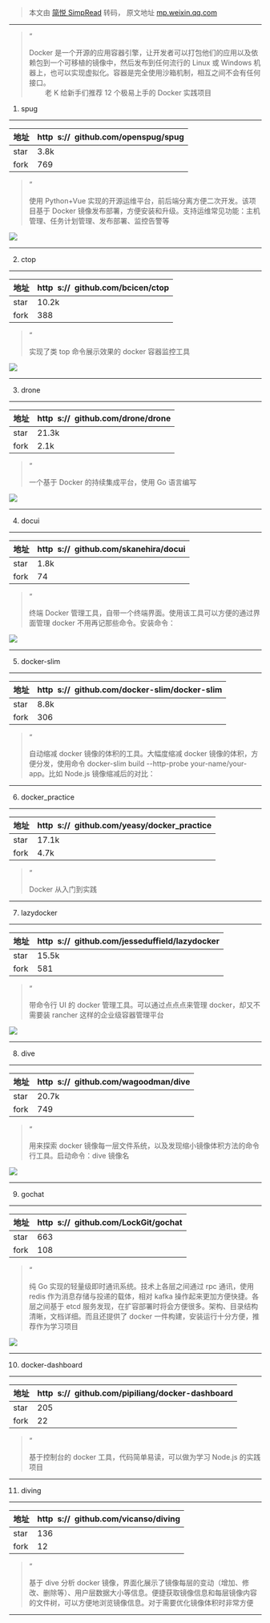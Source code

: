 > 本文由 [简悦 SimpRead](http://ksria.com/simpread/) 转码， 原文地址 [mp.weixin.qq.com](https://mp.weixin.qq.com/s?__biz=Mzg3ODMxNTQyNQ==&mid=2247489761&idx=2&sn=9f4ff908dfc0b7c15d3eaed9c654a00c&chksm=cf14ca2ff8634339cd3703946c48521809ab05f8ade3b7cc2a183f856b41342ff331998a24d1&mpshare=1&scene=1&srcid=0817JJu3dAQBIIZcc4eD6Wa6&sharer_sharetime=1629188856057&sharer_shareid=7fece245937ac96f04f0fb8e1311fff1#rd)

* * *

> “
> 
> Docker 是一个开源的应用容器引擎，让开发者可以打包他们的应用以及依赖包到一个可移植的镜像中，然后发布到任何流行的 Linux 或 Windows 机器上，也可以实现虚拟化。容器是完全使用沙箱机制，相互之间不会有任何接口。  
>         老 K 给新手们推荐 12 个极易上手的 Docker 实践项目

1. spug
-------

<table data-tool="mdnice编辑器" data-darkmode-color-162929925661510="rgb(163, 163, 163)" data-darkmode-original-color-162929925661510="#fff|rgb(0,0,0)"><thead data-darkmode-color-162929925661510="rgb(163, 163, 163)" data-darkmode-original-color-162929925661510="#fff|rgb(0,0,0)"><tr data-darkmode-color-162929925661510="rgb(163, 163, 163)" data-darkmode-original-color-162929925661510="#fff|rgb(0,0,0)" data-darkmode-bgcolor-162929925661510="rgb(25, 25, 25)" data-darkmode-original-bgcolor-162929925661510="#fff|rgb(255,255,255)" data-style="border-width: 1px 0px 0px; border-right-style: initial; border-bottom-style: initial; border-left-style: initial; border-right-color: initial; border-bottom-color: initial; border-left-color: initial; border-top-style: solid; border-top-color: rgb(204, 204, 204); background-color: white;"><th data-darkmode-color-162929925661510="rgb(163, 163, 163)" data-darkmode-original-color-162929925661510="#fff|rgb(0,0,0)" data-darkmode-bgcolor-162929925661510="rgb(40, 40, 40)" data-darkmode-original-bgcolor-162929925661510="#fff|rgb(255,255,255)|rgb(240, 240, 240)" data-style="font-size: 16px; border-width: 1px; border-style: solid; border-color: rgb(204, 204, 204); padding: 5px 10px; text-align: left; font-weight: bold; background-color: rgb(240, 240, 240);">地址</th><th data-darkmode-color-162929925661510="rgb(163, 163, 163)" data-darkmode-original-color-162929925661510="#fff|rgb(0,0,0)" data-darkmode-bgcolor-162929925661510="rgb(40, 40, 40)" data-darkmode-original-bgcolor-162929925661510="#fff|rgb(255,255,255)|rgb(240, 240, 240)" data-style="font-size: 16px; border-width: 1px; border-style: solid; border-color: rgb(204, 204, 204); padding: 5px 10px; text-align: left; font-weight: bold; background-color: rgb(240, 240, 240);">http &nbsp;s:// &nbsp;github.com/openspug/spug</th></tr></thead><tbody data-darkmode-color-162929925661510="rgb(163, 163, 163)" data-darkmode-original-color-162929925661510="#fff|rgb(0,0,0)"><tr data-darkmode-color-162929925661510="rgb(163, 163, 163)" data-darkmode-original-color-162929925661510="#fff|rgb(0,0,0)" data-darkmode-bgcolor-162929925661510="rgb(25, 25, 25)" data-darkmode-original-bgcolor-162929925661510="#fff|rgb(255,255,255)" data-style="border-width: 1px 0px 0px; border-right-style: initial; border-bottom-style: initial; border-left-style: initial; border-right-color: initial; border-bottom-color: initial; border-left-color: initial; border-top-style: solid; border-top-color: rgb(204, 204, 204); background-color: white;"><td data-darkmode-color-162929925661510="rgb(163, 163, 163)" data-darkmode-original-color-162929925661510="#fff|rgb(0,0,0)" data-darkmode-bgcolor-162929925661510="rgb(25, 25, 25)" data-darkmode-original-bgcolor-162929925661510="#fff|rgb(255,255,255)" data-style="font-size: 16px; border-width: 1px; border-style: solid; border-color: rgb(204, 204, 204); padding: 5px 10px; text-align: left;">star</td><td data-darkmode-color-162929925661510="rgb(163, 163, 163)" data-darkmode-original-color-162929925661510="#fff|rgb(0,0,0)" data-darkmode-bgcolor-162929925661510="rgb(25, 25, 25)" data-darkmode-original-bgcolor-162929925661510="#fff|rgb(255,255,255)" data-style="font-size: 16px; border-width: 1px; border-style: solid; border-color: rgb(204, 204, 204); padding: 5px 10px; text-align: left;">3.8k</td></tr><tr data-darkmode-color-162929925661510="rgb(163, 163, 163)" data-darkmode-original-color-162929925661510="#fff|rgb(0,0,0)" data-darkmode-bgcolor-162929925661510="rgb(32, 32, 32)" data-darkmode-original-bgcolor-162929925661510="#fff|rgb(248, 248, 248)" data-style="border-width: 1px 0px 0px; border-right-style: initial; border-bottom-style: initial; border-left-style: initial; border-right-color: initial; border-bottom-color: initial; border-left-color: initial; border-top-style: solid; border-top-color: rgb(204, 204, 204); background-color: rgb(248, 248, 248);"><td data-darkmode-color-162929925661510="rgb(163, 163, 163)" data-darkmode-original-color-162929925661510="#fff|rgb(0,0,0)" data-darkmode-bgcolor-162929925661510="rgb(32, 32, 32)" data-darkmode-original-bgcolor-162929925661510="#fff|rgb(248, 248, 248)" data-style="font-size: 16px; border-width: 1px; border-style: solid; border-color: rgb(204, 204, 204); padding: 5px 10px; text-align: left;">fork</td><td data-darkmode-color-162929925661510="rgb(163, 163, 163)" data-darkmode-original-color-162929925661510="#fff|rgb(0,0,0)" data-darkmode-bgcolor-162929925661510="rgb(32, 32, 32)" data-darkmode-original-bgcolor-162929925661510="#fff|rgb(248, 248, 248)" data-style="font-size: 16px; border-width: 1px; border-style: solid; border-color: rgb(204, 204, 204); padding: 5px 10px; text-align: left;">769</td></tr></tbody></table>

> “
> 
> 使用 Python+Vue 实现的开源运维平台，前后端分离方便二次开发。该项目基于 Docker 镜像发布部署，方便安装和升级。支持运维常见功能：主机管理、任务计划管理、发布部署、监控告警等

![](https://mmbiz.qpic.cn/mmbiz_gif/5N9p1Vj9Bx367NR93icEKzRgn0SbXRSLNaWSP14hFIwBQIlOJXBj9fgzibtpMzE15C9pjeg8py97Qmm20tSKWE0A/640?wx_fmt=gif)

* * *

2. ctop
-------

<table data-tool="mdnice编辑器" data-darkmode-color-162929925661510="rgb(163, 163, 163)" data-darkmode-original-color-162929925661510="#fff|rgb(0,0,0)"><thead data-darkmode-color-162929925661510="rgb(163, 163, 163)" data-darkmode-original-color-162929925661510="#fff|rgb(0,0,0)"><tr data-darkmode-color-162929925661510="rgb(163, 163, 163)" data-darkmode-original-color-162929925661510="#fff|rgb(0,0,0)" data-darkmode-bgcolor-162929925661510="rgb(25, 25, 25)" data-darkmode-original-bgcolor-162929925661510="#fff|rgb(255,255,255)" data-style="border-width: 1px 0px 0px; border-right-style: initial; border-bottom-style: initial; border-left-style: initial; border-right-color: initial; border-bottom-color: initial; border-left-color: initial; border-top-style: solid; border-top-color: rgb(204, 204, 204); background-color: white;"><th data-darkmode-color-162929925661510="rgb(163, 163, 163)" data-darkmode-original-color-162929925661510="#fff|rgb(0,0,0)" data-darkmode-bgcolor-162929925661510="rgb(40, 40, 40)" data-darkmode-original-bgcolor-162929925661510="#fff|rgb(255,255,255)|rgb(240, 240, 240)" data-style="font-size: 16px; border-width: 1px; border-style: solid; border-color: rgb(204, 204, 204); padding: 5px 10px; text-align: left; font-weight: bold; background-color: rgb(240, 240, 240);">地址</th><th data-darkmode-color-162929925661510="rgb(163, 163, 163)" data-darkmode-original-color-162929925661510="#fff|rgb(0,0,0)" data-darkmode-bgcolor-162929925661510="rgb(40, 40, 40)" data-darkmode-original-bgcolor-162929925661510="#fff|rgb(255,255,255)|rgb(240, 240, 240)" data-style="font-size: 16px; border-width: 1px; border-style: solid; border-color: rgb(204, 204, 204); padding: 5px 10px; text-align: left; font-weight: bold; background-color: rgb(240, 240, 240);">http &nbsp;s:// &nbsp;github.com/bcicen/ctop</th></tr></thead><tbody data-darkmode-color-162929925661510="rgb(163, 163, 163)" data-darkmode-original-color-162929925661510="#fff|rgb(0,0,0)"><tr data-darkmode-color-162929925661510="rgb(163, 163, 163)" data-darkmode-original-color-162929925661510="#fff|rgb(0,0,0)" data-darkmode-bgcolor-162929925661510="rgb(25, 25, 25)" data-darkmode-original-bgcolor-162929925661510="#fff|rgb(255,255,255)" data-style="border-width: 1px 0px 0px; border-right-style: initial; border-bottom-style: initial; border-left-style: initial; border-right-color: initial; border-bottom-color: initial; border-left-color: initial; border-top-style: solid; border-top-color: rgb(204, 204, 204); background-color: white;"><td data-darkmode-color-162929925661510="rgb(163, 163, 163)" data-darkmode-original-color-162929925661510="#fff|rgb(0,0,0)" data-darkmode-bgcolor-162929925661510="rgb(25, 25, 25)" data-darkmode-original-bgcolor-162929925661510="#fff|rgb(255,255,255)" data-style="font-size: 16px; border-width: 1px; border-style: solid; border-color: rgb(204, 204, 204); padding: 5px 10px; text-align: left;">star</td><td data-darkmode-color-162929925661510="rgb(163, 163, 163)" data-darkmode-original-color-162929925661510="#fff|rgb(0,0,0)" data-darkmode-bgcolor-162929925661510="rgb(25, 25, 25)" data-darkmode-original-bgcolor-162929925661510="#fff|rgb(255,255,255)" data-style="font-size: 16px; border-width: 1px; border-style: solid; border-color: rgb(204, 204, 204); padding: 5px 10px; text-align: left;">10.2k</td></tr><tr data-darkmode-color-162929925661510="rgb(163, 163, 163)" data-darkmode-original-color-162929925661510="#fff|rgb(0,0,0)" data-darkmode-bgcolor-162929925661510="rgb(32, 32, 32)" data-darkmode-original-bgcolor-162929925661510="#fff|rgb(248, 248, 248)" data-style="border-width: 1px 0px 0px; border-right-style: initial; border-bottom-style: initial; border-left-style: initial; border-right-color: initial; border-bottom-color: initial; border-left-color: initial; border-top-style: solid; border-top-color: rgb(204, 204, 204); background-color: rgb(248, 248, 248);"><td data-darkmode-color-162929925661510="rgb(163, 163, 163)" data-darkmode-original-color-162929925661510="#fff|rgb(0,0,0)" data-darkmode-bgcolor-162929925661510="rgb(32, 32, 32)" data-darkmode-original-bgcolor-162929925661510="#fff|rgb(248, 248, 248)" data-style="font-size: 16px; border-width: 1px; border-style: solid; border-color: rgb(204, 204, 204); padding: 5px 10px; text-align: left;">fork</td><td data-darkmode-color-162929925661510="rgb(163, 163, 163)" data-darkmode-original-color-162929925661510="#fff|rgb(0,0,0)" data-darkmode-bgcolor-162929925661510="rgb(32, 32, 32)" data-darkmode-original-bgcolor-162929925661510="#fff|rgb(248, 248, 248)" data-style="font-size: 16px; border-width: 1px; border-style: solid; border-color: rgb(204, 204, 204); padding: 5px 10px; text-align: left;">388</td></tr></tbody></table>

> “
> 
> 实现了类 top 命令展示效果的 docker 容器监控工具

![](https://mmbiz.qpic.cn/mmbiz_gif/5N9p1Vj9Bx367NR93icEKzRgn0SbXRSLNDnzfNjVs0wTKibFrV5ZluibAyL3O51PRvYEyXrSTbGjibplBqia79mpjQw/640?wx_fmt=gif)

* * *

3. drone
--------

<table data-tool="mdnice编辑器" data-darkmode-color-162929925661510="rgb(163, 163, 163)" data-darkmode-original-color-162929925661510="#fff|rgb(0,0,0)"><thead data-darkmode-color-162929925661510="rgb(163, 163, 163)" data-darkmode-original-color-162929925661510="#fff|rgb(0,0,0)"><tr data-darkmode-color-162929925661510="rgb(163, 163, 163)" data-darkmode-original-color-162929925661510="#fff|rgb(0,0,0)" data-darkmode-bgcolor-162929925661510="rgb(25, 25, 25)" data-darkmode-original-bgcolor-162929925661510="#fff|rgb(255,255,255)" data-style="border-width: 1px 0px 0px; border-right-style: initial; border-bottom-style: initial; border-left-style: initial; border-right-color: initial; border-bottom-color: initial; border-left-color: initial; border-top-style: solid; border-top-color: rgb(204, 204, 204); background-color: white;"><th data-darkmode-color-162929925661510="rgb(163, 163, 163)" data-darkmode-original-color-162929925661510="#fff|rgb(0,0,0)" data-darkmode-bgcolor-162929925661510="rgb(40, 40, 40)" data-darkmode-original-bgcolor-162929925661510="#fff|rgb(255,255,255)|rgb(240, 240, 240)" data-style="font-size: 16px; border-width: 1px; border-style: solid; border-color: rgb(204, 204, 204); padding: 5px 10px; text-align: left; font-weight: bold; background-color: rgb(240, 240, 240);">地址</th><th data-darkmode-color-162929925661510="rgb(163, 163, 163)" data-darkmode-original-color-162929925661510="#fff|rgb(0,0,0)" data-darkmode-bgcolor-162929925661510="rgb(40, 40, 40)" data-darkmode-original-bgcolor-162929925661510="#fff|rgb(255,255,255)|rgb(240, 240, 240)" data-style="font-size: 16px; border-width: 1px; border-style: solid; border-color: rgb(204, 204, 204); padding: 5px 10px; text-align: left; font-weight: bold; background-color: rgb(240, 240, 240);">http &nbsp;s:// &nbsp;github.com/drone/drone</th></tr></thead><tbody data-darkmode-color-162929925661510="rgb(163, 163, 163)" data-darkmode-original-color-162929925661510="#fff|rgb(0,0,0)"><tr data-darkmode-color-162929925661510="rgb(163, 163, 163)" data-darkmode-original-color-162929925661510="#fff|rgb(0,0,0)" data-darkmode-bgcolor-162929925661510="rgb(25, 25, 25)" data-darkmode-original-bgcolor-162929925661510="#fff|rgb(255,255,255)" data-style="border-width: 1px 0px 0px; border-right-style: initial; border-bottom-style: initial; border-left-style: initial; border-right-color: initial; border-bottom-color: initial; border-left-color: initial; border-top-style: solid; border-top-color: rgb(204, 204, 204); background-color: white;"><td data-darkmode-color-162929925661510="rgb(163, 163, 163)" data-darkmode-original-color-162929925661510="#fff|rgb(0,0,0)" data-darkmode-bgcolor-162929925661510="rgb(25, 25, 25)" data-darkmode-original-bgcolor-162929925661510="#fff|rgb(255,255,255)" data-style="font-size: 16px; border-width: 1px; border-style: solid; border-color: rgb(204, 204, 204); padding: 5px 10px; text-align: left;">star</td><td data-darkmode-color-162929925661510="rgb(163, 163, 163)" data-darkmode-original-color-162929925661510="#fff|rgb(0,0,0)" data-darkmode-bgcolor-162929925661510="rgb(25, 25, 25)" data-darkmode-original-bgcolor-162929925661510="#fff|rgb(255,255,255)" data-style="font-size: 16px; border-width: 1px; border-style: solid; border-color: rgb(204, 204, 204); padding: 5px 10px; text-align: left;">21.3k</td></tr><tr data-darkmode-color-162929925661510="rgb(163, 163, 163)" data-darkmode-original-color-162929925661510="#fff|rgb(0,0,0)" data-darkmode-bgcolor-162929925661510="rgb(32, 32, 32)" data-darkmode-original-bgcolor-162929925661510="#fff|rgb(248, 248, 248)" data-style="border-width: 1px 0px 0px; border-right-style: initial; border-bottom-style: initial; border-left-style: initial; border-right-color: initial; border-bottom-color: initial; border-left-color: initial; border-top-style: solid; border-top-color: rgb(204, 204, 204); background-color: rgb(248, 248, 248);"><td data-darkmode-color-162929925661510="rgb(163, 163, 163)" data-darkmode-original-color-162929925661510="#fff|rgb(0,0,0)" data-darkmode-bgcolor-162929925661510="rgb(32, 32, 32)" data-darkmode-original-bgcolor-162929925661510="#fff|rgb(248, 248, 248)" data-style="font-size: 16px; border-width: 1px; border-style: solid; border-color: rgb(204, 204, 204); padding: 5px 10px; text-align: left;">fork</td><td data-darkmode-color-162929925661510="rgb(163, 163, 163)" data-darkmode-original-color-162929925661510="#fff|rgb(0,0,0)" data-darkmode-bgcolor-162929925661510="rgb(32, 32, 32)" data-darkmode-original-bgcolor-162929925661510="#fff|rgb(248, 248, 248)" data-style="font-size: 16px; border-width: 1px; border-style: solid; border-color: rgb(204, 204, 204); padding: 5px 10px; text-align: left;">2.1k</td></tr></tbody></table>

> “
> 
> 一个基于 Docker 的持续集成平台，使用 Go 语言编写

![](https://mmbiz.qpic.cn/mmbiz_png/5N9p1Vj9Bx367NR93icEKzRgn0SbXRSLNH8rRc4LDwoKhTicSI103VzGWzf8IeSs1ZC946QRaIYFkqWToAhq2ERw/640?wx_fmt=png)

* * *

4. docui
--------

<table data-tool="mdnice编辑器" data-darkmode-color-162929925661510="rgb(163, 163, 163)" data-darkmode-original-color-162929925661510="#fff|rgb(0,0,0)"><thead data-darkmode-color-162929925661510="rgb(163, 163, 163)" data-darkmode-original-color-162929925661510="#fff|rgb(0,0,0)"><tr data-darkmode-color-162929925661510="rgb(163, 163, 163)" data-darkmode-original-color-162929925661510="#fff|rgb(0,0,0)" data-darkmode-bgcolor-162929925661510="rgb(25, 25, 25)" data-darkmode-original-bgcolor-162929925661510="#fff|rgb(255,255,255)" data-style="border-width: 1px 0px 0px; border-right-style: initial; border-bottom-style: initial; border-left-style: initial; border-right-color: initial; border-bottom-color: initial; border-left-color: initial; border-top-style: solid; border-top-color: rgb(204, 204, 204); background-color: white;"><th data-darkmode-color-162929925661510="rgb(163, 163, 163)" data-darkmode-original-color-162929925661510="#fff|rgb(0,0,0)" data-darkmode-bgcolor-162929925661510="rgb(40, 40, 40)" data-darkmode-original-bgcolor-162929925661510="#fff|rgb(255,255,255)|rgb(240, 240, 240)" data-style="font-size: 16px; border-width: 1px; border-style: solid; border-color: rgb(204, 204, 204); padding: 5px 10px; text-align: left; font-weight: bold; background-color: rgb(240, 240, 240);">地址</th><th data-darkmode-color-162929925661510="rgb(163, 163, 163)" data-darkmode-original-color-162929925661510="#fff|rgb(0,0,0)" data-darkmode-bgcolor-162929925661510="rgb(40, 40, 40)" data-darkmode-original-bgcolor-162929925661510="#fff|rgb(255,255,255)|rgb(240, 240, 240)" data-style="font-size: 16px; border-width: 1px; border-style: solid; border-color: rgb(204, 204, 204); padding: 5px 10px; text-align: left; font-weight: bold; background-color: rgb(240, 240, 240);">http &nbsp;s:// &nbsp;github.com/skanehira/docui</th></tr></thead><tbody data-darkmode-color-162929925661510="rgb(163, 163, 163)" data-darkmode-original-color-162929925661510="#fff|rgb(0,0,0)"><tr data-darkmode-color-162929925661510="rgb(163, 163, 163)" data-darkmode-original-color-162929925661510="#fff|rgb(0,0,0)" data-darkmode-bgcolor-162929925661510="rgb(25, 25, 25)" data-darkmode-original-bgcolor-162929925661510="#fff|rgb(255,255,255)" data-style="border-width: 1px 0px 0px; border-right-style: initial; border-bottom-style: initial; border-left-style: initial; border-right-color: initial; border-bottom-color: initial; border-left-color: initial; border-top-style: solid; border-top-color: rgb(204, 204, 204); background-color: white;"><td data-darkmode-color-162929925661510="rgb(163, 163, 163)" data-darkmode-original-color-162929925661510="#fff|rgb(0,0,0)" data-darkmode-bgcolor-162929925661510="rgb(25, 25, 25)" data-darkmode-original-bgcolor-162929925661510="#fff|rgb(255,255,255)" data-style="font-size: 16px; border-width: 1px; border-style: solid; border-color: rgb(204, 204, 204); padding: 5px 10px; text-align: left;">star</td><td data-darkmode-color-162929925661510="rgb(163, 163, 163)" data-darkmode-original-color-162929925661510="#fff|rgb(0,0,0)" data-darkmode-bgcolor-162929925661510="rgb(25, 25, 25)" data-darkmode-original-bgcolor-162929925661510="#fff|rgb(255,255,255)" data-style="font-size: 16px; border-width: 1px; border-style: solid; border-color: rgb(204, 204, 204); padding: 5px 10px; text-align: left;">1.8k</td></tr><tr data-darkmode-color-162929925661510="rgb(163, 163, 163)" data-darkmode-original-color-162929925661510="#fff|rgb(0,0,0)" data-darkmode-bgcolor-162929925661510="rgb(32, 32, 32)" data-darkmode-original-bgcolor-162929925661510="#fff|rgb(248, 248, 248)" data-style="border-width: 1px 0px 0px; border-right-style: initial; border-bottom-style: initial; border-left-style: initial; border-right-color: initial; border-bottom-color: initial; border-left-color: initial; border-top-style: solid; border-top-color: rgb(204, 204, 204); background-color: rgb(248, 248, 248);"><td data-darkmode-color-162929925661510="rgb(163, 163, 163)" data-darkmode-original-color-162929925661510="#fff|rgb(0,0,0)" data-darkmode-bgcolor-162929925661510="rgb(32, 32, 32)" data-darkmode-original-bgcolor-162929925661510="#fff|rgb(248, 248, 248)" data-style="font-size: 16px; border-width: 1px; border-style: solid; border-color: rgb(204, 204, 204); padding: 5px 10px; text-align: left;">fork</td><td data-darkmode-color-162929925661510="rgb(163, 163, 163)" data-darkmode-original-color-162929925661510="#fff|rgb(0,0,0)" data-darkmode-bgcolor-162929925661510="rgb(32, 32, 32)" data-darkmode-original-bgcolor-162929925661510="#fff|rgb(248, 248, 248)" data-style="font-size: 16px; border-width: 1px; border-style: solid; border-color: rgb(204, 204, 204); padding: 5px 10px; text-align: left;">74</td></tr></tbody></table>

> “
> 
> 终端 Docker 管理工具，自带一个终端界面。使用该工具可以方便的通过界面管理 docker 不用再记那些命令。安装命令：

![](https://mmbiz.qpic.cn/mmbiz_png/5N9p1Vj9Bx367NR93icEKzRgn0SbXRSLN12Nh85icTa6M8NPSyWJYmwa6GmtbUfY9u2WGYzFbj7Mvupw1QW041ww/640?wx_fmt=png)

* * *

5. docker-slim
--------------

<table data-tool="mdnice编辑器" data-darkmode-color-162929925661510="rgb(163, 163, 163)" data-darkmode-original-color-162929925661510="#fff|rgb(0,0,0)"><thead data-darkmode-color-162929925661510="rgb(163, 163, 163)" data-darkmode-original-color-162929925661510="#fff|rgb(0,0,0)"><tr data-darkmode-color-162929925661510="rgb(163, 163, 163)" data-darkmode-original-color-162929925661510="#fff|rgb(0,0,0)" data-darkmode-bgcolor-162929925661510="rgb(25, 25, 25)" data-darkmode-original-bgcolor-162929925661510="#fff|rgb(255,255,255)" data-style="border-width: 1px 0px 0px; border-right-style: initial; border-bottom-style: initial; border-left-style: initial; border-right-color: initial; border-bottom-color: initial; border-left-color: initial; border-top-style: solid; border-top-color: rgb(204, 204, 204); background-color: white;"><th data-darkmode-color-162929925661510="rgb(163, 163, 163)" data-darkmode-original-color-162929925661510="#fff|rgb(0,0,0)" data-darkmode-bgcolor-162929925661510="rgb(40, 40, 40)" data-darkmode-original-bgcolor-162929925661510="#fff|rgb(255,255,255)|rgb(240, 240, 240)" data-style="font-size: 16px; border-width: 1px; border-style: solid; border-color: rgb(204, 204, 204); padding: 5px 10px; text-align: left; font-weight: bold; background-color: rgb(240, 240, 240);">地址</th><th data-darkmode-color-162929925661510="rgb(163, 163, 163)" data-darkmode-original-color-162929925661510="#fff|rgb(0,0,0)" data-darkmode-bgcolor-162929925661510="rgb(40, 40, 40)" data-darkmode-original-bgcolor-162929925661510="#fff|rgb(255,255,255)|rgb(240, 240, 240)" data-style="font-size: 16px; border-width: 1px; border-style: solid; border-color: rgb(204, 204, 204); padding: 5px 10px; text-align: left; font-weight: bold; background-color: rgb(240, 240, 240);">http &nbsp;s:// &nbsp;github.com/docker-slim/docker-slim</th></tr></thead><tbody data-darkmode-color-162929925661510="rgb(163, 163, 163)" data-darkmode-original-color-162929925661510="#fff|rgb(0,0,0)"><tr data-darkmode-color-162929925661510="rgb(163, 163, 163)" data-darkmode-original-color-162929925661510="#fff|rgb(0,0,0)" data-darkmode-bgcolor-162929925661510="rgb(25, 25, 25)" data-darkmode-original-bgcolor-162929925661510="#fff|rgb(255,255,255)" data-style="border-width: 1px 0px 0px; border-right-style: initial; border-bottom-style: initial; border-left-style: initial; border-right-color: initial; border-bottom-color: initial; border-left-color: initial; border-top-style: solid; border-top-color: rgb(204, 204, 204); background-color: white;"><td data-darkmode-color-162929925661510="rgb(163, 163, 163)" data-darkmode-original-color-162929925661510="#fff|rgb(0,0,0)" data-darkmode-bgcolor-162929925661510="rgb(25, 25, 25)" data-darkmode-original-bgcolor-162929925661510="#fff|rgb(255,255,255)" data-style="font-size: 16px; border-width: 1px; border-style: solid; border-color: rgb(204, 204, 204); padding: 5px 10px; text-align: left;">star</td><td data-darkmode-color-162929925661510="rgb(163, 163, 163)" data-darkmode-original-color-162929925661510="#fff|rgb(0,0,0)" data-darkmode-bgcolor-162929925661510="rgb(25, 25, 25)" data-darkmode-original-bgcolor-162929925661510="#fff|rgb(255,255,255)" data-style="font-size: 16px; border-width: 1px; border-style: solid; border-color: rgb(204, 204, 204); padding: 5px 10px; text-align: left;">8.8k</td></tr><tr data-darkmode-color-162929925661510="rgb(163, 163, 163)" data-darkmode-original-color-162929925661510="#fff|rgb(0,0,0)" data-darkmode-bgcolor-162929925661510="rgb(32, 32, 32)" data-darkmode-original-bgcolor-162929925661510="#fff|rgb(248, 248, 248)" data-style="border-width: 1px 0px 0px; border-right-style: initial; border-bottom-style: initial; border-left-style: initial; border-right-color: initial; border-bottom-color: initial; border-left-color: initial; border-top-style: solid; border-top-color: rgb(204, 204, 204); background-color: rgb(248, 248, 248);"><td data-darkmode-color-162929925661510="rgb(163, 163, 163)" data-darkmode-original-color-162929925661510="#fff|rgb(0,0,0)" data-darkmode-bgcolor-162929925661510="rgb(32, 32, 32)" data-darkmode-original-bgcolor-162929925661510="#fff|rgb(248, 248, 248)" data-style="font-size: 16px; border-width: 1px; border-style: solid; border-color: rgb(204, 204, 204); padding: 5px 10px; text-align: left;">fork</td><td data-darkmode-color-162929925661510="rgb(163, 163, 163)" data-darkmode-original-color-162929925661510="#fff|rgb(0,0,0)" data-darkmode-bgcolor-162929925661510="rgb(32, 32, 32)" data-darkmode-original-bgcolor-162929925661510="#fff|rgb(248, 248, 248)" data-style="font-size: 16px; border-width: 1px; border-style: solid; border-color: rgb(204, 204, 204); padding: 5px 10px; text-align: left;">306</td></tr></tbody></table>

> “
> 
> 自动缩减 docker 镜像的体积的工具。大幅度缩减 docker 镜像的体积，方便分发，使用命令 docker-slim build --http-probe your-name/your-app。比如 Node.js 镜像缩减后的对比：

* * *

6. docker_practice
------------------

<table data-tool="mdnice编辑器" data-darkmode-color-162929925661510="rgb(163, 163, 163)" data-darkmode-original-color-162929925661510="#fff|rgb(0,0,0)"><thead data-darkmode-color-162929925661510="rgb(163, 163, 163)" data-darkmode-original-color-162929925661510="#fff|rgb(0,0,0)"><tr data-darkmode-color-162929925661510="rgb(163, 163, 163)" data-darkmode-original-color-162929925661510="#fff|rgb(0,0,0)" data-darkmode-bgcolor-162929925661510="rgb(25, 25, 25)" data-darkmode-original-bgcolor-162929925661510="#fff|rgb(255,255,255)" data-style="border-width: 1px 0px 0px; border-right-style: initial; border-bottom-style: initial; border-left-style: initial; border-right-color: initial; border-bottom-color: initial; border-left-color: initial; border-top-style: solid; border-top-color: rgb(204, 204, 204); background-color: white;"><th data-darkmode-color-162929925661510="rgb(163, 163, 163)" data-darkmode-original-color-162929925661510="#fff|rgb(0,0,0)" data-darkmode-bgcolor-162929925661510="rgb(40, 40, 40)" data-darkmode-original-bgcolor-162929925661510="#fff|rgb(255,255,255)|rgb(240, 240, 240)" data-style="font-size: 16px; border-width: 1px; border-style: solid; border-color: rgb(204, 204, 204); padding: 5px 10px; text-align: left; font-weight: bold; background-color: rgb(240, 240, 240);">地址</th><th data-darkmode-color-162929925661510="rgb(163, 163, 163)" data-darkmode-original-color-162929925661510="#fff|rgb(0,0,0)" data-darkmode-bgcolor-162929925661510="rgb(40, 40, 40)" data-darkmode-original-bgcolor-162929925661510="#fff|rgb(255,255,255)|rgb(240, 240, 240)" data-style="font-size: 16px; border-width: 1px; border-style: solid; border-color: rgb(204, 204, 204); padding: 5px 10px; text-align: left; font-weight: bold; background-color: rgb(240, 240, 240);">http &nbsp;s:// &nbsp;github.com/yeasy/docker_practice</th></tr></thead><tbody data-darkmode-color-162929925661510="rgb(163, 163, 163)" data-darkmode-original-color-162929925661510="#fff|rgb(0,0,0)"><tr data-darkmode-color-162929925661510="rgb(163, 163, 163)" data-darkmode-original-color-162929925661510="#fff|rgb(0,0,0)" data-darkmode-bgcolor-162929925661510="rgb(25, 25, 25)" data-darkmode-original-bgcolor-162929925661510="#fff|rgb(255,255,255)" data-style="border-width: 1px 0px 0px; border-right-style: initial; border-bottom-style: initial; border-left-style: initial; border-right-color: initial; border-bottom-color: initial; border-left-color: initial; border-top-style: solid; border-top-color: rgb(204, 204, 204); background-color: white;"><td data-darkmode-color-162929925661510="rgb(163, 163, 163)" data-darkmode-original-color-162929925661510="#fff|rgb(0,0,0)" data-darkmode-bgcolor-162929925661510="rgb(25, 25, 25)" data-darkmode-original-bgcolor-162929925661510="#fff|rgb(255,255,255)" data-style="font-size: 16px; border-width: 1px; border-style: solid; border-color: rgb(204, 204, 204); padding: 5px 10px; text-align: left;">star</td><td data-darkmode-color-162929925661510="rgb(163, 163, 163)" data-darkmode-original-color-162929925661510="#fff|rgb(0,0,0)" data-darkmode-bgcolor-162929925661510="rgb(25, 25, 25)" data-darkmode-original-bgcolor-162929925661510="#fff|rgb(255,255,255)" data-style="font-size: 16px; border-width: 1px; border-style: solid; border-color: rgb(204, 204, 204); padding: 5px 10px; text-align: left;">17.1k</td></tr><tr data-darkmode-color-162929925661510="rgb(163, 163, 163)" data-darkmode-original-color-162929925661510="#fff|rgb(0,0,0)" data-darkmode-bgcolor-162929925661510="rgb(32, 32, 32)" data-darkmode-original-bgcolor-162929925661510="#fff|rgb(248, 248, 248)" data-style="border-width: 1px 0px 0px; border-right-style: initial; border-bottom-style: initial; border-left-style: initial; border-right-color: initial; border-bottom-color: initial; border-left-color: initial; border-top-style: solid; border-top-color: rgb(204, 204, 204); background-color: rgb(248, 248, 248);"><td data-darkmode-color-162929925661510="rgb(163, 163, 163)" data-darkmode-original-color-162929925661510="#fff|rgb(0,0,0)" data-darkmode-bgcolor-162929925661510="rgb(32, 32, 32)" data-darkmode-original-bgcolor-162929925661510="#fff|rgb(248, 248, 248)" data-style="font-size: 16px; border-width: 1px; border-style: solid; border-color: rgb(204, 204, 204); padding: 5px 10px; text-align: left;">fork</td><td data-darkmode-color-162929925661510="rgb(163, 163, 163)" data-darkmode-original-color-162929925661510="#fff|rgb(0,0,0)" data-darkmode-bgcolor-162929925661510="rgb(32, 32, 32)" data-darkmode-original-bgcolor-162929925661510="#fff|rgb(248, 248, 248)" data-style="font-size: 16px; border-width: 1px; border-style: solid; border-color: rgb(204, 204, 204); padding: 5px 10px; text-align: left;">4.7k</td></tr></tbody></table>

> “
> 
> Docker 从入门到实践

* * *

7. lazydocker
-------------

<table data-tool="mdnice编辑器" data-darkmode-color-162929925661510="rgb(163, 163, 163)" data-darkmode-original-color-162929925661510="#fff|rgb(0,0,0)"><thead data-darkmode-color-162929925661510="rgb(163, 163, 163)" data-darkmode-original-color-162929925661510="#fff|rgb(0,0,0)"><tr data-darkmode-color-162929925661510="rgb(163, 163, 163)" data-darkmode-original-color-162929925661510="#fff|rgb(0,0,0)" data-darkmode-bgcolor-162929925661510="rgb(25, 25, 25)" data-darkmode-original-bgcolor-162929925661510="#fff|rgb(255,255,255)" data-style="border-width: 1px 0px 0px; border-right-style: initial; border-bottom-style: initial; border-left-style: initial; border-right-color: initial; border-bottom-color: initial; border-left-color: initial; border-top-style: solid; border-top-color: rgb(204, 204, 204); background-color: white;"><th data-darkmode-color-162929925661510="rgb(163, 163, 163)" data-darkmode-original-color-162929925661510="#fff|rgb(0,0,0)" data-darkmode-bgcolor-162929925661510="rgb(40, 40, 40)" data-darkmode-original-bgcolor-162929925661510="#fff|rgb(255,255,255)|rgb(240, 240, 240)" data-style="font-size: 16px; border-width: 1px; border-style: solid; border-color: rgb(204, 204, 204); padding: 5px 10px; text-align: left; font-weight: bold; background-color: rgb(240, 240, 240);">地址</th><th data-darkmode-color-162929925661510="rgb(163, 163, 163)" data-darkmode-original-color-162929925661510="#fff|rgb(0,0,0)" data-darkmode-bgcolor-162929925661510="rgb(40, 40, 40)" data-darkmode-original-bgcolor-162929925661510="#fff|rgb(255,255,255)|rgb(240, 240, 240)" data-style="font-size: 16px; border-width: 1px; border-style: solid; border-color: rgb(204, 204, 204); padding: 5px 10px; text-align: left; font-weight: bold; background-color: rgb(240, 240, 240);">http &nbsp;s:// &nbsp;github.com/jesseduffield/lazydocker</th></tr></thead><tbody data-darkmode-color-162929925661510="rgb(163, 163, 163)" data-darkmode-original-color-162929925661510="#fff|rgb(0,0,0)"><tr data-darkmode-color-162929925661510="rgb(163, 163, 163)" data-darkmode-original-color-162929925661510="#fff|rgb(0,0,0)" data-darkmode-bgcolor-162929925661510="rgb(25, 25, 25)" data-darkmode-original-bgcolor-162929925661510="#fff|rgb(255,255,255)" data-style="border-width: 1px 0px 0px; border-right-style: initial; border-bottom-style: initial; border-left-style: initial; border-right-color: initial; border-bottom-color: initial; border-left-color: initial; border-top-style: solid; border-top-color: rgb(204, 204, 204); background-color: white;"><td data-darkmode-color-162929925661510="rgb(163, 163, 163)" data-darkmode-original-color-162929925661510="#fff|rgb(0,0,0)" data-darkmode-bgcolor-162929925661510="rgb(25, 25, 25)" data-darkmode-original-bgcolor-162929925661510="#fff|rgb(255,255,255)" data-style="font-size: 16px; border-width: 1px; border-style: solid; border-color: rgb(204, 204, 204); padding: 5px 10px; text-align: left;">star</td><td data-darkmode-color-162929925661510="rgb(163, 163, 163)" data-darkmode-original-color-162929925661510="#fff|rgb(0,0,0)" data-darkmode-bgcolor-162929925661510="rgb(25, 25, 25)" data-darkmode-original-bgcolor-162929925661510="#fff|rgb(255,255,255)" data-style="font-size: 16px; border-width: 1px; border-style: solid; border-color: rgb(204, 204, 204); padding: 5px 10px; text-align: left;">15.5k</td></tr><tr data-darkmode-color-162929925661510="rgb(163, 163, 163)" data-darkmode-original-color-162929925661510="#fff|rgb(0,0,0)" data-darkmode-bgcolor-162929925661510="rgb(32, 32, 32)" data-darkmode-original-bgcolor-162929925661510="#fff|rgb(248, 248, 248)" data-style="border-width: 1px 0px 0px; border-right-style: initial; border-bottom-style: initial; border-left-style: initial; border-right-color: initial; border-bottom-color: initial; border-left-color: initial; border-top-style: solid; border-top-color: rgb(204, 204, 204); background-color: rgb(248, 248, 248);"><td data-darkmode-color-162929925661510="rgb(163, 163, 163)" data-darkmode-original-color-162929925661510="#fff|rgb(0,0,0)" data-darkmode-bgcolor-162929925661510="rgb(32, 32, 32)" data-darkmode-original-bgcolor-162929925661510="#fff|rgb(248, 248, 248)" data-style="font-size: 16px; border-width: 1px; border-style: solid; border-color: rgb(204, 204, 204); padding: 5px 10px; text-align: left;">fork</td><td data-darkmode-color-162929925661510="rgb(163, 163, 163)" data-darkmode-original-color-162929925661510="#fff|rgb(0,0,0)" data-darkmode-bgcolor-162929925661510="rgb(32, 32, 32)" data-darkmode-original-bgcolor-162929925661510="#fff|rgb(248, 248, 248)" data-style="font-size: 16px; border-width: 1px; border-style: solid; border-color: rgb(204, 204, 204); padding: 5px 10px; text-align: left;">581</td></tr></tbody></table>

> “
> 
> 带命令行 UI 的 docker 管理工具。可以通过点点点来管理 docker，却又不需要装 rancher 这样的企业级容器管理平台

![](https://mmbiz.qpic.cn/mmbiz_png/5N9p1Vj9Bx367NR93icEKzRgn0SbXRSLNzjQMgLxGFKu5rd4tFaKYB2ic2k5Vwa0A58n9dbZRhFzAJT0W0d2wzVw/640?wx_fmt=png)

* * *

8. dive
-------

<table data-tool="mdnice编辑器" data-darkmode-color-162929925661510="rgb(163, 163, 163)" data-darkmode-original-color-162929925661510="#fff|rgb(0,0,0)"><thead data-darkmode-color-162929925661510="rgb(163, 163, 163)" data-darkmode-original-color-162929925661510="#fff|rgb(0,0,0)"><tr data-darkmode-color-162929925661510="rgb(163, 163, 163)" data-darkmode-original-color-162929925661510="#fff|rgb(0,0,0)" data-darkmode-bgcolor-162929925661510="rgb(25, 25, 25)" data-darkmode-original-bgcolor-162929925661510="#fff|rgb(255,255,255)" data-style="border-width: 1px 0px 0px; border-right-style: initial; border-bottom-style: initial; border-left-style: initial; border-right-color: initial; border-bottom-color: initial; border-left-color: initial; border-top-style: solid; border-top-color: rgb(204, 204, 204); background-color: white;"><th data-darkmode-color-162929925661510="rgb(163, 163, 163)" data-darkmode-original-color-162929925661510="#fff|rgb(0,0,0)" data-darkmode-bgcolor-162929925661510="rgb(40, 40, 40)" data-darkmode-original-bgcolor-162929925661510="#fff|rgb(255,255,255)|rgb(240, 240, 240)" data-style="font-size: 16px; border-width: 1px; border-style: solid; border-color: rgb(204, 204, 204); padding: 5px 10px; text-align: left; font-weight: bold; background-color: rgb(240, 240, 240);">地址</th><th data-darkmode-color-162929925661510="rgb(163, 163, 163)" data-darkmode-original-color-162929925661510="#fff|rgb(0,0,0)" data-darkmode-bgcolor-162929925661510="rgb(40, 40, 40)" data-darkmode-original-bgcolor-162929925661510="#fff|rgb(255,255,255)|rgb(240, 240, 240)" data-style="font-size: 16px; border-width: 1px; border-style: solid; border-color: rgb(204, 204, 204); padding: 5px 10px; text-align: left; font-weight: bold; background-color: rgb(240, 240, 240);">http &nbsp;s:// &nbsp;github.com/wagoodman/dive</th></tr></thead><tbody data-darkmode-color-162929925661510="rgb(163, 163, 163)" data-darkmode-original-color-162929925661510="#fff|rgb(0,0,0)"><tr data-darkmode-color-162929925661510="rgb(163, 163, 163)" data-darkmode-original-color-162929925661510="#fff|rgb(0,0,0)" data-darkmode-bgcolor-162929925661510="rgb(25, 25, 25)" data-darkmode-original-bgcolor-162929925661510="#fff|rgb(255,255,255)" data-style="border-width: 1px 0px 0px; border-right-style: initial; border-bottom-style: initial; border-left-style: initial; border-right-color: initial; border-bottom-color: initial; border-left-color: initial; border-top-style: solid; border-top-color: rgb(204, 204, 204); background-color: white;"><td data-darkmode-color-162929925661510="rgb(163, 163, 163)" data-darkmode-original-color-162929925661510="#fff|rgb(0,0,0)" data-darkmode-bgcolor-162929925661510="rgb(25, 25, 25)" data-darkmode-original-bgcolor-162929925661510="#fff|rgb(255,255,255)" data-style="font-size: 16px; border-width: 1px; border-style: solid; border-color: rgb(204, 204, 204); padding: 5px 10px; text-align: left;">star</td><td data-darkmode-color-162929925661510="rgb(163, 163, 163)" data-darkmode-original-color-162929925661510="#fff|rgb(0,0,0)" data-darkmode-bgcolor-162929925661510="rgb(25, 25, 25)" data-darkmode-original-bgcolor-162929925661510="#fff|rgb(255,255,255)" data-style="font-size: 16px; border-width: 1px; border-style: solid; border-color: rgb(204, 204, 204); padding: 5px 10px; text-align: left;">20.7k</td></tr><tr data-darkmode-color-162929925661510="rgb(163, 163, 163)" data-darkmode-original-color-162929925661510="#fff|rgb(0,0,0)" data-darkmode-bgcolor-162929925661510="rgb(32, 32, 32)" data-darkmode-original-bgcolor-162929925661510="#fff|rgb(248, 248, 248)" data-style="border-width: 1px 0px 0px; border-right-style: initial; border-bottom-style: initial; border-left-style: initial; border-right-color: initial; border-bottom-color: initial; border-left-color: initial; border-top-style: solid; border-top-color: rgb(204, 204, 204); background-color: rgb(248, 248, 248);"><td data-darkmode-color-162929925661510="rgb(163, 163, 163)" data-darkmode-original-color-162929925661510="#fff|rgb(0,0,0)" data-darkmode-bgcolor-162929925661510="rgb(32, 32, 32)" data-darkmode-original-bgcolor-162929925661510="#fff|rgb(248, 248, 248)" data-style="font-size: 16px; border-width: 1px; border-style: solid; border-color: rgb(204, 204, 204); padding: 5px 10px; text-align: left;">fork</td><td data-darkmode-color-162929925661510="rgb(163, 163, 163)" data-darkmode-original-color-162929925661510="#fff|rgb(0,0,0)" data-darkmode-bgcolor-162929925661510="rgb(32, 32, 32)" data-darkmode-original-bgcolor-162929925661510="#fff|rgb(248, 248, 248)" data-style="font-size: 16px; border-width: 1px; border-style: solid; border-color: rgb(204, 204, 204); padding: 5px 10px; text-align: left;">749</td></tr></tbody></table>

> “
> 
> 用来探索 docker 镜像每一层文件系统，以及发现缩小镜像体积方法的命令行工具。启动命令：dive 镜像名

![](https://mmbiz.qpic.cn/mmbiz_gif/5N9p1Vj9Bx367NR93icEKzRgn0SbXRSLN4n1SyS8qia7hMCBunlw4ztv5Tg4bpacVCPUYTX5nPuWhuxibib9mX632g/640?wx_fmt=gif)

* * *

9. gochat
---------

<table data-tool="mdnice编辑器" data-darkmode-color-162929925661510="rgb(163, 163, 163)" data-darkmode-original-color-162929925661510="#fff|rgb(0,0,0)"><thead data-darkmode-color-162929925661510="rgb(163, 163, 163)" data-darkmode-original-color-162929925661510="#fff|rgb(0,0,0)"><tr data-darkmode-color-162929925661510="rgb(163, 163, 163)" data-darkmode-original-color-162929925661510="#fff|rgb(0,0,0)" data-darkmode-bgcolor-162929925661510="rgb(25, 25, 25)" data-darkmode-original-bgcolor-162929925661510="#fff|rgb(255,255,255)" data-style="border-width: 1px 0px 0px; border-right-style: initial; border-bottom-style: initial; border-left-style: initial; border-right-color: initial; border-bottom-color: initial; border-left-color: initial; border-top-style: solid; border-top-color: rgb(204, 204, 204); background-color: white;"><th data-darkmode-color-162929925661510="rgb(163, 163, 163)" data-darkmode-original-color-162929925661510="#fff|rgb(0,0,0)" data-darkmode-bgcolor-162929925661510="rgb(40, 40, 40)" data-darkmode-original-bgcolor-162929925661510="#fff|rgb(255,255,255)|rgb(240, 240, 240)" data-style="font-size: 16px; border-width: 1px; border-style: solid; border-color: rgb(204, 204, 204); padding: 5px 10px; text-align: left; font-weight: bold; background-color: rgb(240, 240, 240);">地址</th><th data-darkmode-color-162929925661510="rgb(163, 163, 163)" data-darkmode-original-color-162929925661510="#fff|rgb(0,0,0)" data-darkmode-bgcolor-162929925661510="rgb(40, 40, 40)" data-darkmode-original-bgcolor-162929925661510="#fff|rgb(255,255,255)|rgb(240, 240, 240)" data-style="font-size: 16px; border-width: 1px; border-style: solid; border-color: rgb(204, 204, 204); padding: 5px 10px; text-align: left; font-weight: bold; background-color: rgb(240, 240, 240);">http &nbsp;s:// &nbsp;github.com/LockGit/gochat</th></tr></thead><tbody data-darkmode-color-162929925661510="rgb(163, 163, 163)" data-darkmode-original-color-162929925661510="#fff|rgb(0,0,0)"><tr data-darkmode-color-162929925661510="rgb(163, 163, 163)" data-darkmode-original-color-162929925661510="#fff|rgb(0,0,0)" data-darkmode-bgcolor-162929925661510="rgb(25, 25, 25)" data-darkmode-original-bgcolor-162929925661510="#fff|rgb(255,255,255)" data-style="border-width: 1px 0px 0px; border-right-style: initial; border-bottom-style: initial; border-left-style: initial; border-right-color: initial; border-bottom-color: initial; border-left-color: initial; border-top-style: solid; border-top-color: rgb(204, 204, 204); background-color: white;"><td data-darkmode-color-162929925661510="rgb(163, 163, 163)" data-darkmode-original-color-162929925661510="#fff|rgb(0,0,0)" data-darkmode-bgcolor-162929925661510="rgb(25, 25, 25)" data-darkmode-original-bgcolor-162929925661510="#fff|rgb(255,255,255)" data-style="font-size: 16px; border-width: 1px; border-style: solid; border-color: rgb(204, 204, 204); padding: 5px 10px; text-align: left;">star</td><td data-darkmode-color-162929925661510="rgb(163, 163, 163)" data-darkmode-original-color-162929925661510="#fff|rgb(0,0,0)" data-darkmode-bgcolor-162929925661510="rgb(25, 25, 25)" data-darkmode-original-bgcolor-162929925661510="#fff|rgb(255,255,255)" data-style="font-size: 16px; border-width: 1px; border-style: solid; border-color: rgb(204, 204, 204); padding: 5px 10px; text-align: left;">663</td></tr><tr data-darkmode-color-162929925661510="rgb(163, 163, 163)" data-darkmode-original-color-162929925661510="#fff|rgb(0,0,0)" data-darkmode-bgcolor-162929925661510="rgb(32, 32, 32)" data-darkmode-original-bgcolor-162929925661510="#fff|rgb(248, 248, 248)" data-style="border-width: 1px 0px 0px; border-right-style: initial; border-bottom-style: initial; border-left-style: initial; border-right-color: initial; border-bottom-color: initial; border-left-color: initial; border-top-style: solid; border-top-color: rgb(204, 204, 204); background-color: rgb(248, 248, 248);"><td data-darkmode-color-162929925661510="rgb(163, 163, 163)" data-darkmode-original-color-162929925661510="#fff|rgb(0,0,0)" data-darkmode-bgcolor-162929925661510="rgb(32, 32, 32)" data-darkmode-original-bgcolor-162929925661510="#fff|rgb(248, 248, 248)" data-style="font-size: 16px; border-width: 1px; border-style: solid; border-color: rgb(204, 204, 204); padding: 5px 10px; text-align: left;">fork</td><td data-darkmode-color-162929925661510="rgb(163, 163, 163)" data-darkmode-original-color-162929925661510="#fff|rgb(0,0,0)" data-darkmode-bgcolor-162929925661510="rgb(32, 32, 32)" data-darkmode-original-bgcolor-162929925661510="#fff|rgb(248, 248, 248)" data-style="font-size: 16px; border-width: 1px; border-style: solid; border-color: rgb(204, 204, 204); padding: 5px 10px; text-align: left;">108</td></tr></tbody></table>

> “
> 
> 纯 Go 实现的轻量级即时通讯系统。技术上各层之间通过 rpc 通讯，使用 redis 作为消息存储与投递的载体，相对 kafka 操作起来更加方便快捷。各层之间基于 etcd 服务发现，在扩容部署时将会方便很多。架构、目录结构清晰，文档详细。而且还提供了 docker 一件构建，安装运行十分方便，推荐作为学习项目

![](https://mmbiz.qpic.cn/mmbiz_gif/5N9p1Vj9Bx367NR93icEKzRgn0SbXRSLNYAZeWEiazLeibldhibnbod7TVvFYHp1ibibalPTezD5XdLpLIGDEHiccuU7A/640?wx_fmt=gif)

* * *

10. docker-dashboard
--------------------

<table data-tool="mdnice编辑器" data-darkmode-color-162929925661510="rgb(163, 163, 163)" data-darkmode-original-color-162929925661510="#fff|rgb(0,0,0)"><thead data-darkmode-color-162929925661510="rgb(163, 163, 163)" data-darkmode-original-color-162929925661510="#fff|rgb(0,0,0)"><tr data-darkmode-color-162929925661510="rgb(163, 163, 163)" data-darkmode-original-color-162929925661510="#fff|rgb(0,0,0)" data-darkmode-bgcolor-162929925661510="rgb(25, 25, 25)" data-darkmode-original-bgcolor-162929925661510="#fff|rgb(255,255,255)" data-style="border-width: 1px 0px 0px; border-right-style: initial; border-bottom-style: initial; border-left-style: initial; border-right-color: initial; border-bottom-color: initial; border-left-color: initial; border-top-style: solid; border-top-color: rgb(204, 204, 204); background-color: white;"><th data-darkmode-color-162929925661510="rgb(163, 163, 163)" data-darkmode-original-color-162929925661510="#fff|rgb(0,0,0)" data-darkmode-bgcolor-162929925661510="rgb(40, 40, 40)" data-darkmode-original-bgcolor-162929925661510="#fff|rgb(255,255,255)|rgb(240, 240, 240)" data-style="font-size: 16px; border-width: 1px; border-style: solid; border-color: rgb(204, 204, 204); padding: 5px 10px; text-align: left; font-weight: bold; background-color: rgb(240, 240, 240);">地址</th><th data-darkmode-color-162929925661510="rgb(163, 163, 163)" data-darkmode-original-color-162929925661510="#fff|rgb(0,0,0)" data-darkmode-bgcolor-162929925661510="rgb(40, 40, 40)" data-darkmode-original-bgcolor-162929925661510="#fff|rgb(255,255,255)|rgb(240, 240, 240)" data-style="font-size: 16px; border-width: 1px; border-style: solid; border-color: rgb(204, 204, 204); padding: 5px 10px; text-align: left; font-weight: bold; background-color: rgb(240, 240, 240);">http &nbsp;s:// &nbsp;github.com/pipiliang/docker-dashboard</th></tr></thead><tbody data-darkmode-color-162929925661510="rgb(163, 163, 163)" data-darkmode-original-color-162929925661510="#fff|rgb(0,0,0)"><tr data-darkmode-color-162929925661510="rgb(163, 163, 163)" data-darkmode-original-color-162929925661510="#fff|rgb(0,0,0)" data-darkmode-bgcolor-162929925661510="rgb(25, 25, 25)" data-darkmode-original-bgcolor-162929925661510="#fff|rgb(255,255,255)" data-style="border-width: 1px 0px 0px; border-right-style: initial; border-bottom-style: initial; border-left-style: initial; border-right-color: initial; border-bottom-color: initial; border-left-color: initial; border-top-style: solid; border-top-color: rgb(204, 204, 204); background-color: white;"><td data-darkmode-color-162929925661510="rgb(163, 163, 163)" data-darkmode-original-color-162929925661510="#fff|rgb(0,0,0)" data-darkmode-bgcolor-162929925661510="rgb(25, 25, 25)" data-darkmode-original-bgcolor-162929925661510="#fff|rgb(255,255,255)" data-style="font-size: 16px; border-width: 1px; border-style: solid; border-color: rgb(204, 204, 204); padding: 5px 10px; text-align: left;">star</td><td data-darkmode-color-162929925661510="rgb(163, 163, 163)" data-darkmode-original-color-162929925661510="#fff|rgb(0,0,0)" data-darkmode-bgcolor-162929925661510="rgb(25, 25, 25)" data-darkmode-original-bgcolor-162929925661510="#fff|rgb(255,255,255)" data-style="font-size: 16px; border-width: 1px; border-style: solid; border-color: rgb(204, 204, 204); padding: 5px 10px; text-align: left;">205</td></tr><tr data-darkmode-color-162929925661510="rgb(163, 163, 163)" data-darkmode-original-color-162929925661510="#fff|rgb(0,0,0)" data-darkmode-bgcolor-162929925661510="rgb(32, 32, 32)" data-darkmode-original-bgcolor-162929925661510="#fff|rgb(248, 248, 248)" data-style="border-width: 1px 0px 0px; border-right-style: initial; border-bottom-style: initial; border-left-style: initial; border-right-color: initial; border-bottom-color: initial; border-left-color: initial; border-top-style: solid; border-top-color: rgb(204, 204, 204); background-color: rgb(248, 248, 248);"><td data-darkmode-color-162929925661510="rgb(163, 163, 163)" data-darkmode-original-color-162929925661510="#fff|rgb(0,0,0)" data-darkmode-bgcolor-162929925661510="rgb(32, 32, 32)" data-darkmode-original-bgcolor-162929925661510="#fff|rgb(248, 248, 248)" data-style="font-size: 16px; border-width: 1px; border-style: solid; border-color: rgb(204, 204, 204); padding: 5px 10px; text-align: left;">fork</td><td data-darkmode-color-162929925661510="rgb(163, 163, 163)" data-darkmode-original-color-162929925661510="#fff|rgb(0,0,0)" data-darkmode-bgcolor-162929925661510="rgb(32, 32, 32)" data-darkmode-original-bgcolor-162929925661510="#fff|rgb(248, 248, 248)" data-style="font-size: 16px; border-width: 1px; border-style: solid; border-color: rgb(204, 204, 204); padding: 5px 10px; text-align: left;">22</td></tr></tbody></table>

> “
> 
> 基于控制台的 docker 工具，代码简单易读，可以做为学习 Node.js 的实践项目

* * *

11. diving
----------

<table data-tool="mdnice编辑器" data-darkmode-color-162929925661510="rgb(163, 163, 163)" data-darkmode-original-color-162929925661510="#fff|rgb(0,0,0)"><thead data-darkmode-color-162929925661510="rgb(163, 163, 163)" data-darkmode-original-color-162929925661510="#fff|rgb(0,0,0)"><tr data-darkmode-color-162929925661510="rgb(163, 163, 163)" data-darkmode-original-color-162929925661510="#fff|rgb(0,0,0)" data-darkmode-bgcolor-162929925661510="rgb(25, 25, 25)" data-darkmode-original-bgcolor-162929925661510="#fff|rgb(255,255,255)" data-style="border-width: 1px 0px 0px; border-right-style: initial; border-bottom-style: initial; border-left-style: initial; border-right-color: initial; border-bottom-color: initial; border-left-color: initial; border-top-style: solid; border-top-color: rgb(204, 204, 204); background-color: white;"><th data-darkmode-color-162929925661510="rgb(163, 163, 163)" data-darkmode-original-color-162929925661510="#fff|rgb(0,0,0)" data-darkmode-bgcolor-162929925661510="rgb(40, 40, 40)" data-darkmode-original-bgcolor-162929925661510="#fff|rgb(255,255,255)|rgb(240, 240, 240)" data-style="font-size: 16px; border-width: 1px; border-style: solid; border-color: rgb(204, 204, 204); padding: 5px 10px; text-align: left; font-weight: bold; background-color: rgb(240, 240, 240);">地址</th><th data-darkmode-color-162929925661510="rgb(163, 163, 163)" data-darkmode-original-color-162929925661510="#fff|rgb(0,0,0)" data-darkmode-bgcolor-162929925661510="rgb(40, 40, 40)" data-darkmode-original-bgcolor-162929925661510="#fff|rgb(255,255,255)|rgb(240, 240, 240)" data-style="font-size: 16px; border-width: 1px; border-style: solid; border-color: rgb(204, 204, 204); padding: 5px 10px; text-align: left; font-weight: bold; background-color: rgb(240, 240, 240);">http &nbsp;s:// &nbsp;github.com/vicanso/diving</th></tr></thead><tbody data-darkmode-color-162929925661510="rgb(163, 163, 163)" data-darkmode-original-color-162929925661510="#fff|rgb(0,0,0)"><tr data-darkmode-color-162929925661510="rgb(163, 163, 163)" data-darkmode-original-color-162929925661510="#fff|rgb(0,0,0)" data-darkmode-bgcolor-162929925661510="rgb(25, 25, 25)" data-darkmode-original-bgcolor-162929925661510="#fff|rgb(255,255,255)" data-style="border-width: 1px 0px 0px; border-right-style: initial; border-bottom-style: initial; border-left-style: initial; border-right-color: initial; border-bottom-color: initial; border-left-color: initial; border-top-style: solid; border-top-color: rgb(204, 204, 204); background-color: white;"><td data-darkmode-color-162929925661510="rgb(163, 163, 163)" data-darkmode-original-color-162929925661510="#fff|rgb(0,0,0)" data-darkmode-bgcolor-162929925661510="rgb(25, 25, 25)" data-darkmode-original-bgcolor-162929925661510="#fff|rgb(255,255,255)" data-style="font-size: 16px; border-width: 1px; border-style: solid; border-color: rgb(204, 204, 204); padding: 5px 10px; text-align: left;">star</td><td data-darkmode-color-162929925661510="rgb(163, 163, 163)" data-darkmode-original-color-162929925661510="#fff|rgb(0,0,0)" data-darkmode-bgcolor-162929925661510="rgb(25, 25, 25)" data-darkmode-original-bgcolor-162929925661510="#fff|rgb(255,255,255)" data-style="font-size: 16px; border-width: 1px; border-style: solid; border-color: rgb(204, 204, 204); padding: 5px 10px; text-align: left;">136</td></tr><tr data-darkmode-color-162929925661510="rgb(163, 163, 163)" data-darkmode-original-color-162929925661510="#fff|rgb(0,0,0)" data-darkmode-bgcolor-162929925661510="rgb(32, 32, 32)" data-darkmode-original-bgcolor-162929925661510="#fff|rgb(248, 248, 248)" data-style="border-width: 1px 0px 0px; border-right-style: initial; border-bottom-style: initial; border-left-style: initial; border-right-color: initial; border-bottom-color: initial; border-left-color: initial; border-top-style: solid; border-top-color: rgb(204, 204, 204); background-color: rgb(248, 248, 248);"><td data-darkmode-color-162929925661510="rgb(163, 163, 163)" data-darkmode-original-color-162929925661510="#fff|rgb(0,0,0)" data-darkmode-bgcolor-162929925661510="rgb(32, 32, 32)" data-darkmode-original-bgcolor-162929925661510="#fff|rgb(248, 248, 248)" data-style="font-size: 16px; border-width: 1px; border-style: solid; border-color: rgb(204, 204, 204); padding: 5px 10px; text-align: left;">fork</td><td data-darkmode-color-162929925661510="rgb(163, 163, 163)" data-darkmode-original-color-162929925661510="#fff|rgb(0,0,0)" data-darkmode-bgcolor-162929925661510="rgb(32, 32, 32)" data-darkmode-original-bgcolor-162929925661510="#fff|rgb(248, 248, 248)" data-style="font-size: 16px; border-width: 1px; border-style: solid; border-color: rgb(204, 204, 204); padding: 5px 10px; text-align: left;">12</td></tr></tbody></table>

> “
> 
> 基于 dive 分析 docker 镜像，界面化展示了镜像每层的变动（增加、修改、删除等）、用户层数据大小等信息。便捷获取镜像信息和每层镜像内容的文件树，可以方便地浏览镜像信息。对于需要优化镜像体积时非常方便

* * *